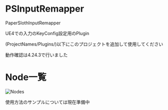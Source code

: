 # PSInputRemapper
PaperSlothInputRemapper

UE4での入力のKeyConfig設定用のPlugin

(ProjectNames/Plugins/)以下にこのプロジェクトを追加して使用してください

動作確認は4.24.3で行いました

# Node一覧
![Nodes](https://user-images.githubusercontent.com/8968076/81498237-b38e0900-92fe-11ea-9155-c22f35308259.png)

使用方法のサンプルについては現在準備中

